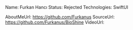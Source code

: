 Name: Furkan Hancı
Status: Rejected
Technologies: SwiftUI

AboutMeUrl: https://github.com/Furkanus
SourceUrl: https://github.com/Furkanus/BioShine
VideoUrl: 

<!---
EXAMPLE
Name: John Appleseed
Status: Submitted <or> Winner <or> Distinguished <or> Rejected
Technologies: SwiftUI, RealityKit, CoreGraphic

AboutMeUrl: https://linkedin.com/in/johnappleseed
SourceUrl: https://github.com/johnappleseed/wwdc2025
VideoUrl: https://youtu.be/ABCDE123456
-->
